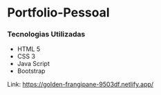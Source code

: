 # Portfolio-Pessoal
### Tecnologias Utilizadas
- HTML 5
- CSS 3
- Java Script
- Bootstrap


Link: https://golden-frangipane-9503df.netlify.app/
